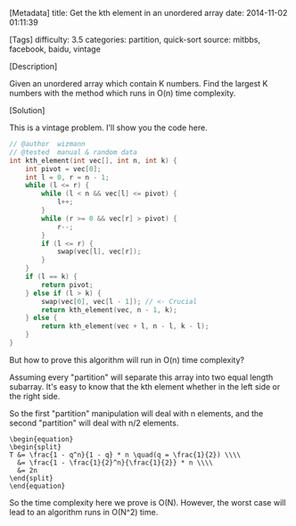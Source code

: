 [Metadata]
title: Get the kth element in an unordered array
date: 2014-11-02 01:11:39 

[Tags]
difficulty: 3.5
categories: partition, quick-sort
source: mitbbs, facebook, baidu, vintage

[Description]

Given an unordered array which contain K numbers. Find the largest K numbers with the method which runs in O(n) time complexity.

[Solution]

This is a vintage problem. I'll show you the code here.

```cpp
// @author  wizmann
// @tested  manual & random data
int kth_element(int vec[], int n, int k) {
    int pivot = vec[0];
    int l = 0, r = n - 1;
    while (l <= r) {
        while (l < n && vec[l] <= pivot) {
            l++;
        }
        while (r >= 0 && vec[r] > pivot) {
            r--;
        }
        if (l <= r) {
            swap(vec[l], vec[r]);
        }
    }
    if (l == k) {
        return pivot;
    } else if (l > k) {
        swap(vec[0], vec[l - 1]); // <- Crucial
        return kth_element(vec, n - 1, k);
    } else {
        return kth_element(vec + l, n - l, k - l);
    }
}
```

But how to prove this algorithm will run in O(n) time complexity?

Assuming every "partition" will separate this array into two equal length subarray. It's easy to know that the kth element whether in the left side or the right side.

So the first "partition" manipulation will deal with n elements, and the second "partition" will deal with n/2 elements.

```mathjax
\begin{equation}
\begin{split}
T &= \frac{1 - q^n}{1 - q} * n \quad(q = \frac{1}{2}) \\\\
  &= \frac{1 - \frac{1}{2}^n}{\frac{1}{2}} * n \\\\
  &= 2n 
\end{split}
\end{equation}
```

So the time complexity here we prove is O(N). However, the worst case will lead to an algorithm runs in O(N^2) time.
